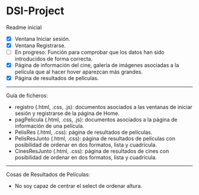 # DSI-Project

Readme inicial

- [x] Ventana Iniciar sesión.
- [x] Ventana Registrarse.
- [ ] En progreso: Función para comprobar que los datos han sido introducidos de forma correcta.
- [x] Página de información del cine, galería de imágenes asociadas a la película que al hacer hover aparezcan más grandes.
- [x] Página de resultados de películas.

----------

Guía de ficheros:

- registro (.html, .css, .js): documentos asociados a las ventanas de iniciar sesión y registrarse de la página de Home.
- pagPelicula (.html, .css, .js): documentos asociados a la página de información de una película.
- PelisRes (.html, .css): página de resultados de películas.
- PelisResJunto (.html, .css): página de resultados de películas con posibilidad de ordenar en dos formatos, lista y cuadrícula.
- CinesResJunto (.html, .css): página de resultados de cines con posibilidad de ordenar en dos formatos, lista y cuadrícula.

----------

Cosas de Resultados de Películas:

 - No soy capaz de centrar el select de ordenar altura.